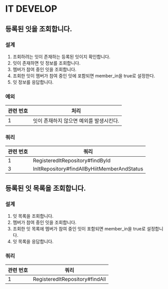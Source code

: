 # IT DEVELOP

## 등록된 잇을 조회합니다.

### 설계

1. 조회하려는 잇이 존재하는 등록된 잇이지 확인합니다.
2. 잇이 존재하면 잇 정보를 조회합니다.
3. 멤버가 참여 중인 잇을 조회합니다.
4. 조회한 잇이 멤버가 참여 중인 잇에 포함되면 member_in을 true로 설정한다.
5. 잇 정보를 응답합니다.

### 예외

| 관련 번호 | 처리                     |
|-------|------------------------|
| 1     | 잇이 존재하지 않으면 예외를 발생시킨다. |

### 쿼리

| 관련 번호 | 쿼리                                          |
|-------|---------------------------------------------|
| 1     | RegisteredItRepository#findById             |
| 3     | InItRepository#findAllByHiitMemberAndStatus |

## 등록된 잇 목록을 조회합니다.

### 설계

1. 잇 목록을 조회합니다.
2. 멤버가 참여 중인 잇을 조회합니다.
3. 조회한 잇 목록에 멤버가 참여 중인 잇이 포함되면 member_in을 true로 설정합니다.
4. 잇 목록을 응답합니다.

### 쿼리

| 관련 번호 | 쿼리                             |
|-------|--------------------------------|
| 1     | RegisteredItRepository#findAll |
